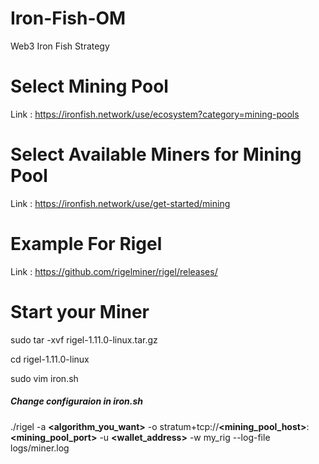 # Iron-Fish-OM

Web3 Iron Fish Strategy

# Select Mining Pool

Link : https://ironfish.network/use/ecosystem?category=mining-pools

# Select Available Miners for Mining Pool

Link : https://ironfish.network/use/get-started/mining

# Example For Rigel

Link : https://github.com/rigelminer/rigel/releases/

# Start your Miner

sudo tar -xvf rigel-1.11.0-linux.tar.gz

cd rigel-1.11.0-linux

sudo vim iron.sh

##### Change configuraion in iron.sh 

./rigel -a **<algorithm_you_want>** -o stratum+tcp://**<mining_pool_host>**:**<mining_pool_port>** -u **<wallet_address>** -w my_rig --log-file logs/miner.log
